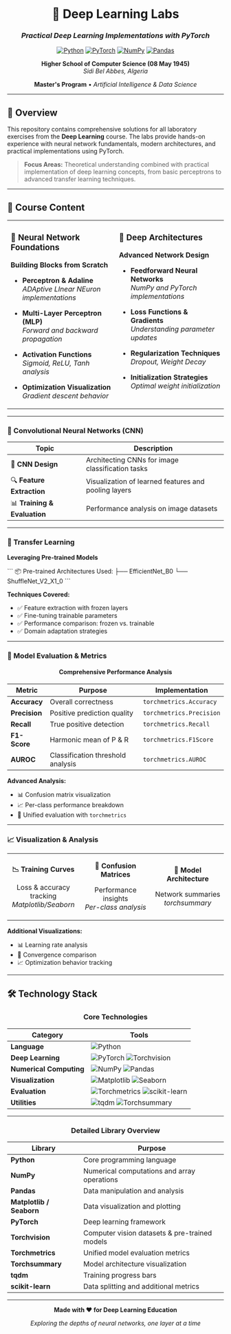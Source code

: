 <div align="center">

# 🧠 Deep Learning Labs

### *Practical Deep Learning Implementations with PyTorch*

[![Python](https://img.shields.io/badge/Python-3776AB?style=for-the-badge&logo=python&logoColor=white)](https://www.python.org/)
[![PyTorch](https://img.shields.io/badge/PyTorch-EE4C2C?style=for-the-badge&logo=pytorch&logoColor=white)](https://pytorch.org/)
[![NumPy](https://img.shields.io/badge/NumPy-013243?style=for-the-badge&logo=numpy&logoColor=white)](https://numpy.org/)
[![Pandas](https://img.shields.io/badge/Pandas-150458?style=for-the-badge&logo=pandas&logoColor=white)](https://pandas.pydata.org/)

**Higher School of Computer Science (08 May 1945)**  
*Sidi Bel Abbes, Algeria*

**Master's Program** • *Artificial Intelligence & Data Science*

---

</div>

## 📘 Overview

This repository contains comprehensive solutions for all laboratory exercises from the **Deep Learning** course. The labs provide hands-on experience with neural network fundamentals, modern architectures, and practical implementations using PyTorch.

> **Focus Areas:** Theoretical understanding combined with practical implementation of deep learning concepts, from basic perceptrons to advanced transfer learning techniques.

---

## 🎯 Course Content

<table>
<tr>
<td width="50%" valign="top">

### 🧩 Neural Network Foundations

**Building Blocks from Scratch**

- **Perceptron & Adaline**  
  *ADAptive LInear NEuron implementations*

- **Multi-Layer Perceptron (MLP)**  
  *Forward and backward propagation*

- **Activation Functions**  
  *Sigmoid, ReLU, Tanh analysis*

- **Optimization Visualization**  
  *Gradient descent behavior*

</td>
<td width="50%" valign="top">

### 🧠 Deep Architectures

**Advanced Network Design**

- **Feedforward Neural Networks**  
  *NumPy and PyTorch implementations*

- **Loss Functions & Gradients**  
  *Understanding parameter updates*

- **Regularization Techniques**  
  *Dropout, Weight Decay*

- **Initialization Strategies**  
  *Optimal weight initialization*

</td>
</tr>
</table>

---

### 🧬 Convolutional Neural Networks (CNN)

<div align="center">

| **Topic** | **Description** |
|-----------|----------------|
| 🎨 **CNN Design** | Architecting CNNs for image classification tasks |
| 🔍 **Feature Extraction** | Visualization of learned features and pooling layers |
| 📊 **Training & Evaluation** | Performance analysis on image datasets |

</div>

---

### 🔁 Transfer Learning

**Leveraging Pre-trained Models**

\`\`\`
📦 Pre-trained Architectures Used:
├── EfficientNet_B0
└── ShuffleNet_V2_X1_0
\`\`\`

**Techniques Covered:**
- ✅ Feature extraction with frozen layers
- ✅ Fine-tuning trainable parameters
- ✅ Performance comparison: frozen vs. trainable
- ✅ Domain adaptation strategies

---

### 🧮 Model Evaluation & Metrics

<div align="center">

#### **Comprehensive Performance Analysis**

| Metric | Purpose | Implementation |
|--------|---------|----------------|
| **Accuracy** | Overall correctness | `torchmetrics.Accuracy` |
| **Precision** | Positive prediction quality | `torchmetrics.Precision` |
| **Recall** | True positive detection | `torchmetrics.Recall` |
| **F1-Score** | Harmonic mean of P & R | `torchmetrics.F1Score` |
| **AUROC** | Classification threshold analysis | `torchmetrics.AUROC` |

</div>

**Advanced Analysis:**
- 📊 Confusion matrix visualization
- 📈 Per-class performance breakdown
- 🎯 Unified evaluation with `torchmetrics`

---

### 📈 Visualization & Analysis

<table>
<tr>
<td width="33%" align="center">

**📉 Training Curves**

Loss & accuracy tracking  
*Matplotlib/Seaborn*

</td>
<td width="33%" align="center">

**🎯 Confusion Matrices**

Performance insights  
*Per-class analysis*

</td>
<td width="33%" align="center">

**🔬 Model Architecture**

Network summaries  
*torchsummary*

</td>
</tr>
</table>

**Additional Visualizations:**
- 📊 Learning rate analysis
- 🔄 Convergence comparison
- 📈 Optimization behavior tracking

---

## 🛠️ Technology Stack

<div align="center">

### **Core Technologies**

| Category | Tools |
|----------|-------|
| **Language** | ![Python](https://img.shields.io/badge/Python-3776AB?style=flat-square&logo=python&logoColor=white) |
| **Deep Learning** | ![PyTorch](https://img.shields.io/badge/PyTorch-EE4C2C?style=flat-square&logo=pytorch&logoColor=white) ![Torchvision](https://img.shields.io/badge/Torchvision-EE4C2C?style=flat-square&logo=pytorch&logoColor=white) |
| **Numerical Computing** | ![NumPy](https://img.shields.io/badge/NumPy-013243?style=flat-square&logo=numpy&logoColor=white) ![Pandas](https://img.shields.io/badge/Pandas-150458?style=flat-square&logo=pandas&logoColor=white) |
| **Visualization** | ![Matplotlib](https://img.shields.io/badge/Matplotlib-11557c?style=flat-square) ![Seaborn](https://img.shields.io/badge/Seaborn-3776AB?style=flat-square) |
| **Evaluation** | ![Torchmetrics](https://img.shields.io/badge/Torchmetrics-EE4C2C?style=flat-square) ![scikit-learn](https://img.shields.io/badge/scikit--learn-F7931E?style=flat-square&logo=scikit-learn&logoColor=white) |
| **Utilities** | ![tqdm](https://img.shields.io/badge/tqdm-FFC107?style=flat-square) ![Torchsummary](https://img.shields.io/badge/Torchsummary-EE4C2C?style=flat-square) |

</div>

---

<div align="center">

### **Detailed Library Overview**

</div>

| Library | Purpose |
|---------|---------|
| **Python** | Core programming language |
| **NumPy** | Numerical computations and array operations |
| **Pandas** | Data manipulation and analysis |
| **Matplotlib / Seaborn** | Data visualization and plotting |
| **PyTorch** | Deep learning framework |
| **Torchvision** | Computer vision datasets & pre-trained models |
| **Torchmetrics** | Unified model evaluation metrics |
| **Torchsummary** | Model architecture visualization |
| **tqdm** | Training progress bars |
| **scikit-learn** | Data splitting and additional metrics |

---

<div align="center">

**Made with ❤️ for Deep Learning Education**

*Exploring the depths of neural networks, one layer at a time*

</div>
